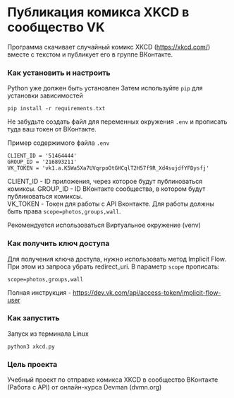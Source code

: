 # Публикация комикса XKCD в сообщество VK
Программа скачивает случайный комикс XKCD (https://xkcd.com/) вместе с текстом и публикует его в группе ВКонтакте.

### Как установить и настроить

Python уже должен быть установлен
Затем используйте `pip` для установки зависимостей

```
pip install -r requirements.txt
```  

Не забудьте создать файл для переменных окружения `.env` и прописать туда ваш токен от ВКонтакте.

Пример содержимого файла `.env`

```
CLIENT_ID = '51464444'
GROUP_ID = '216893211'
VK_TOKEN = 'vk1.a.K5Wa5Xa7UVqrpoOtGHCqlT2H57f9R_Xd4sujdfYFDysfj'
```

CLIENT_ID - ID приложения, через которое будут публиковаться комиксы.
GROUP_ID - ID ВКонтакте сообщества, в котором будут публиковаться комиксы.  
VK_TOKEN - Токен для работы с API Вконтакте. Для работы должны быть права `scope=photos,groups,wall`.


Рекомендуется использоваться Виртуальное окружение (venv)

### Как получить ключ доступа

Для получения ключа доступа, нужно использовать метод Implicit Flow. При этом из запроса убрать redirect_uri. В параметр `scope` прописать:
```
scope=photos,groups,wall
```
Полная инструкция  - https://dev.vk.com/api/access-token/implicit-flow-user

### Как запустить

Запуск из терминала Linux

```
python3 xkcd.py
```  

### Цель проекта

Учебный проект по отправке комикса XKCD в сообщество ВКонтакте (Работа с API) от онлайн-курса Devman (dvmn.org)
